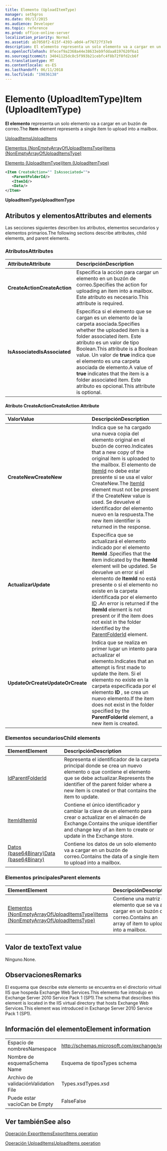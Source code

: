 ```yaml
---
title: Elemento (UploadItemType)
manager: sethgros
ms.date: 09/17/2015
ms.audience: Developer
ms.topic: reference
ms.prod: office-online-server
localization_priority: Normal
ms.assetid: ab7058f2-615f-4393-a0d4-af76727f37e9
description: El elemento representa un solo elemento va a cargar en un buzón de correo.
ms.openlocfilehash: 8fecef9a2368a44e38633eb9fddaa8197620f6a1
ms.sourcegitcommit: 34041125dc8c5f993b21cebfc4f8b72f0fd2cb6f
ms.translationtype: MT
ms.contentlocale: es-ES
ms.lasthandoff: 06/11/2018
ms.locfileid: "19836138"
---
```

# <a name="item-uploaditemtype"></a><span data-ttu-id="40939-103">Elemento (UploadItemType)</span><span class="sxs-lookup"><span data-stu-id="40939-103">Item (UploadItemType)</span></span>

<span data-ttu-id="40939-104">**El elemento** representa un solo elemento va a cargar en un buzón de correo.</span><span class="sxs-lookup"><span data-stu-id="40939-104">The **Item** element represents a single item to upload into a mailbox.</span></span> 
  
[<span data-ttu-id="40939-105">UploadItems</span><span class="sxs-lookup"><span data-stu-id="40939-105">UploadItems</span></span>](uploaditems.md)
  
[<span data-ttu-id="40939-106">Elementos (NonEmptyArrayOfUploadItemsType)</span><span class="sxs-lookup"><span data-stu-id="40939-106">Items (NonEmptyArrayOfUploadItemsType)</span></span>](items-nonemptyarrayofuploaditemstype.md)
  
[<span data-ttu-id="40939-107">Elemento (UploadItemType)</span><span class="sxs-lookup"><span data-stu-id="40939-107">Item (UploadItemType)</span></span>](item-uploaditemtype.md)
  
```XML
<Item CreateAction="" IsAssociated="">
   <ParentFolderId/>
   <ItemId/>
   <Data/>
</Item>
```

 <span data-ttu-id="40939-108">**UploadItemType**</span><span class="sxs-lookup"><span data-stu-id="40939-108">**UploadItemType**</span></span>
## <a name="attributes-and-elements"></a><span data-ttu-id="40939-109">Atributos y elementos</span><span class="sxs-lookup"><span data-stu-id="40939-109">Attributes and elements</span></span>

<span data-ttu-id="40939-110">Las secciones siguientes describen los atributos, elementos secundarios y elementos primarios.</span><span class="sxs-lookup"><span data-stu-id="40939-110">The following sections describe attributes, child elements, and parent elements.</span></span>
  
### <a name="attributes"></a><span data-ttu-id="40939-111">Atributos</span><span class="sxs-lookup"><span data-stu-id="40939-111">Attributes</span></span>

|<span data-ttu-id="40939-112">**Attribute**</span><span class="sxs-lookup"><span data-stu-id="40939-112">**Attribute**</span></span>|<span data-ttu-id="40939-113">**Descripción**</span><span class="sxs-lookup"><span data-stu-id="40939-113">**Description**</span></span>|
|:-----|:-----|
|<span data-ttu-id="40939-114">**CreateAction**</span><span class="sxs-lookup"><span data-stu-id="40939-114">**CreateAction**</span></span> <br/> |<span data-ttu-id="40939-115">Especifica la acción para cargar un elemento en un buzón de correo.</span><span class="sxs-lookup"><span data-stu-id="40939-115">Specifies the action for uploading an item into a mailbox.</span></span> <span data-ttu-id="40939-116">Este atributo es necesario.</span><span class="sxs-lookup"><span data-stu-id="40939-116">This attribute is required.</span></span>  <br/> |
|<span data-ttu-id="40939-117">**IsAssociated**</span><span class="sxs-lookup"><span data-stu-id="40939-117">**IsAssociated**</span></span> <br/> |<span data-ttu-id="40939-118">Especifica si el elemento que se cargan es un elemento de la carpeta asociada.</span><span class="sxs-lookup"><span data-stu-id="40939-118">Specifies whether the uploaded item is a folder associated item.</span></span> <span data-ttu-id="40939-119">Este atributo es un valor de tipo Boolean.</span><span class="sxs-lookup"><span data-stu-id="40939-119">This attribute is a Boolean value.</span></span> <span data-ttu-id="40939-120">Un valor de **true** indica que el elemento es una carpeta asociada de elemento.</span><span class="sxs-lookup"><span data-stu-id="40939-120">A value of **true** indicates that the item is a folder associated item.</span></span> <span data-ttu-id="40939-121">Este atributo es opcional.</span><span class="sxs-lookup"><span data-stu-id="40939-121">This attribute is optional.</span></span>  <br/> |
   
#### <a name="createaction-attribute"></a><span data-ttu-id="40939-122">Atributo CreateAction</span><span class="sxs-lookup"><span data-stu-id="40939-122">CreateAction Attribute</span></span>

|<span data-ttu-id="40939-123">**Valor**</span><span class="sxs-lookup"><span data-stu-id="40939-123">**Value**</span></span>|<span data-ttu-id="40939-124">**Descripción**</span><span class="sxs-lookup"><span data-stu-id="40939-124">**Description**</span></span>|
|:-----|:-----|
|<span data-ttu-id="40939-125">**CreateNew**</span><span class="sxs-lookup"><span data-stu-id="40939-125">**CreateNew**</span></span> <br/> |<span data-ttu-id="40939-126">Indica que se ha cargado una nueva copia del elemento original en el buzón de correo.</span><span class="sxs-lookup"><span data-stu-id="40939-126">Indicates that a new copy of the original item is uploaded to the mailbox.</span></span> <span data-ttu-id="40939-127">El elemento de [ItemId](itemid.md) no debe estar presente si se usa el valor CreateNew.</span><span class="sxs-lookup"><span data-stu-id="40939-127">The [ItemId](itemid.md) element must not be present if the CreateNew value is used.</span></span> <span data-ttu-id="40939-128">Se devuelve el identificador del elemento nuevo en la respuesta.</span><span class="sxs-lookup"><span data-stu-id="40939-128">The new item identifier is returned in the response.</span></span>  <br/> |
|<span data-ttu-id="40939-129">**Actualizar**</span><span class="sxs-lookup"><span data-stu-id="40939-129">**Update**</span></span> <br/> |<span data-ttu-id="40939-130">Especifica que se actualizará el elemento indicado por el elemento **ItemId** .</span><span class="sxs-lookup"><span data-stu-id="40939-130">Specifies that the item indicated by the **ItemId** element will be updated.</span></span> <span data-ttu-id="40939-131">Se devuelve un error si el elemento de **ItemId** no está presente o si el elemento no existe en la carpeta identificada por el elemento [ID](parentfolderid.md) .</span><span class="sxs-lookup"><span data-stu-id="40939-131">An error is returned if the **ItemId** element is not present or if the item does not exist in the folder identified by the [ParentFolderId](parentfolderid.md) element.</span></span>  <br/> |
|<span data-ttu-id="40939-132">**UpdateOrCreate**</span><span class="sxs-lookup"><span data-stu-id="40939-132">**UpdateOrCreate**</span></span> <br/> |<span data-ttu-id="40939-133">Indica que se realiza en primer lugar un intento para actualizar el elemento.</span><span class="sxs-lookup"><span data-stu-id="40939-133">Indicates that an attempt is first made to update the item.</span></span> <span data-ttu-id="40939-134">Si el elemento no existe en la carpeta especificada por el elemento **ID** , se crea un nuevo elemento.</span><span class="sxs-lookup"><span data-stu-id="40939-134">If the item does not exist in the folder specified by the **ParentFolderId** element, a new item is created.</span></span>  <br/> |
   
### <a name="child-elements"></a><span data-ttu-id="40939-135">Elementos secundarios</span><span class="sxs-lookup"><span data-stu-id="40939-135">Child elements</span></span>

|<span data-ttu-id="40939-136">**Element**</span><span class="sxs-lookup"><span data-stu-id="40939-136">**Element**</span></span>|<span data-ttu-id="40939-137">**Descripción**</span><span class="sxs-lookup"><span data-stu-id="40939-137">**Description**</span></span>|
|:-----|:-----|
|[<span data-ttu-id="40939-138">Id</span><span class="sxs-lookup"><span data-stu-id="40939-138">ParentFolderId</span></span>](parentfolderid.md) <br/> |<span data-ttu-id="40939-139">Representa el identificador de la carpeta principal donde se crea un nuevo elemento o que contiene el elemento que se debe actualizar.</span><span class="sxs-lookup"><span data-stu-id="40939-139">Represents the identifier of the parent folder where a new item is created or that contains the item to update.</span></span>  <br/> |
|[<span data-ttu-id="40939-140">ItemId</span><span class="sxs-lookup"><span data-stu-id="40939-140">ItemId</span></span>](itemid.md) <br/> |<span data-ttu-id="40939-141">Contiene el único identificador y cambiar la clave de un elemento para crear o actualizar en el almacén de Exchange.</span><span class="sxs-lookup"><span data-stu-id="40939-141">Contains the unique identifier and change key of an item to create or update in the Exchange store.</span></span>  <br/> |
|[<span data-ttu-id="40939-142">Datos (base64Binary)</span><span class="sxs-lookup"><span data-stu-id="40939-142">Data (base64Binary)</span></span>](data-base64binary.md) <br/> |<span data-ttu-id="40939-143">Contiene los datos de un solo elemento va a cargar en un buzón de correo.</span><span class="sxs-lookup"><span data-stu-id="40939-143">Contains the data of a single item to upload into a mailbox.</span></span>  <br/> |
   
### <a name="parent-elements"></a><span data-ttu-id="40939-144">Elementos principales</span><span class="sxs-lookup"><span data-stu-id="40939-144">Parent elements</span></span>

|<span data-ttu-id="40939-145">**Element**</span><span class="sxs-lookup"><span data-stu-id="40939-145">**Element**</span></span>|<span data-ttu-id="40939-146">**Descripción**</span><span class="sxs-lookup"><span data-stu-id="40939-146">**Description**</span></span>|
|:-----|:-----|
|[<span data-ttu-id="40939-147">Elementos (NonEmptyArrayOfUploadItemsType)</span><span class="sxs-lookup"><span data-stu-id="40939-147">Items (NonEmptyArrayOfUploadItemsType)</span></span>](items-nonemptyarrayofuploaditemstype.md) <br/> |<span data-ttu-id="40939-148">Contiene una matriz de elemento que se va a cargar en un buzón de correo.</span><span class="sxs-lookup"><span data-stu-id="40939-148">Contains an array of item to upload into a mailbox.</span></span>  <br/> |
   
## <a name="text-value"></a><span data-ttu-id="40939-149">Valor de texto</span><span class="sxs-lookup"><span data-stu-id="40939-149">Text value</span></span>

<span data-ttu-id="40939-150">Ninguno.</span><span class="sxs-lookup"><span data-stu-id="40939-150">None.</span></span>
  
## <a name="remarks"></a><span data-ttu-id="40939-151">Observaciones</span><span class="sxs-lookup"><span data-stu-id="40939-151">Remarks</span></span>

<span data-ttu-id="40939-152">El esquema que describe este elemento se encuentra en el directorio virtual IIS que hospeda Exchange Web Services.This elemento fue introdujo en Exchange Server 2010 Service Pack 1 (SP1).</span><span class="sxs-lookup"><span data-stu-id="40939-152">The schema that describes this element is located in the IIS virtual directory that hosts Exchange Web Services.This element was introduced in Exchange Server 2010 Service Pack 1 (SP1).</span></span>
  
## <a name="element-information"></a><span data-ttu-id="40939-153">Información del elemento</span><span class="sxs-lookup"><span data-stu-id="40939-153">Element information</span></span>

|||
|:-----|:-----|
|<span data-ttu-id="40939-154">Espacio de nombres</span><span class="sxs-lookup"><span data-stu-id="40939-154">Namespace</span></span>  <br/> |http://schemas.microsoft.com/exchange/services/2006/types  <br/> |
|<span data-ttu-id="40939-155">Nombre de esquema</span><span class="sxs-lookup"><span data-stu-id="40939-155">Schema Name</span></span>  <br/> |<span data-ttu-id="40939-156">Esquema de tipos</span><span class="sxs-lookup"><span data-stu-id="40939-156">Types schema</span></span>  <br/> |
|<span data-ttu-id="40939-157">Archivo de validación</span><span class="sxs-lookup"><span data-stu-id="40939-157">Validation File</span></span>  <br/> |<span data-ttu-id="40939-158">Types.xsd</span><span class="sxs-lookup"><span data-stu-id="40939-158">Types.xsd</span></span>  <br/> |
|<span data-ttu-id="40939-159">Puede estar vacío</span><span class="sxs-lookup"><span data-stu-id="40939-159">Can be Empty</span></span>  <br/> |<span data-ttu-id="40939-160">False</span><span class="sxs-lookup"><span data-stu-id="40939-160">False</span></span>  <br/> |
   
## <a name="see-also"></a><span data-ttu-id="40939-161">Ver también</span><span class="sxs-lookup"><span data-stu-id="40939-161">See also</span></span>



[<span data-ttu-id="40939-162">Operación ExportItems</span><span class="sxs-lookup"><span data-stu-id="40939-162">ExportItems operation</span></span>](exportitems-operation.md)
  
[<span data-ttu-id="40939-163">Operación UploadItems</span><span class="sxs-lookup"><span data-stu-id="40939-163">UploadItems operation</span></span>](uploaditems-operation.md)

